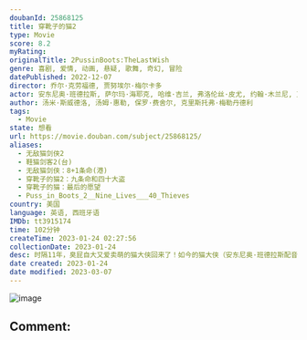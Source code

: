 ```yaml
---
doubanId: 25868125
title: 穿靴子的猫2
type: Movie
score: 8.2
myRating: 
originalTitle: 2PussinBoots:TheLastWish
genre: 喜剧, 爱情, 动画, 悬疑, 歌舞, 奇幻, 冒险
datePublished: 2022-12-07
director: 乔尔·克劳福德, 贾努埃尔·梅尔卡多
actor: 安东尼奥·班德拉斯, 萨尔玛·海耶克, 哈维·吉兰, 弗洛伦丝·皮尤, 约翰·木兰尼, 瓦格纳·马拉, 雷·温斯顿, 萨姆森·卡约, 奥利维娅·科尔曼, 达明·乔伊·伦道夫, 安东尼·门德斯, 科迪·卡梅伦, 乔尔·克劳福德, 娜塔莉亚·克朗博尔德, 保罗·费舍尔, 贾努埃尔·梅尔卡多, 亚提米丝·帕博达尼, 詹姆斯·雷恩, 贝琪·索达罗, 康拉德·弗农, 凯莉·艾莉莎·弗拉纳根, 克里斯·米勒
author: 汤米·斯威德洛, 汤姆·惠勒, 保罗·费舍尔, 克里斯托弗·梅勒丹德利
tags:
  - Movie
state: 想看
url: https://movie.douban.com/subject/25868125/
aliases:
  - 无敌猫剑侠2
  - 鞋猫剑客2(台)
  - 无敌猫剑侠：8+1条命(港)
  - 穿靴子的猫2：九条命和四十大盗
  - 穿靴子的猫：最后的愿望
  - Puss_in_Boots_2__Nine_Lives___40_Thieves
country: 美国
language: 英语, 西班牙语
IMDb: tt3915174
time: 102分钟
createTime: 2023-01-24 02:27:56
collectionDate: 2023-01-24
desc: 时隔11年，臭屁自大又爱卖萌的猫大侠回来了！如今的猫大侠（安东尼奥·班德拉斯配音），依旧幽默潇洒又不拘小节、数次“花式送命”后，九条命如今只剩一条，于是不得不请求自己的老搭档兼“宿敌”——迷人的软爪...
date created: 2023-01-24
date modified: 2023-03-07
---
```


![image](p2885032978.jpg)

Comment:
---
